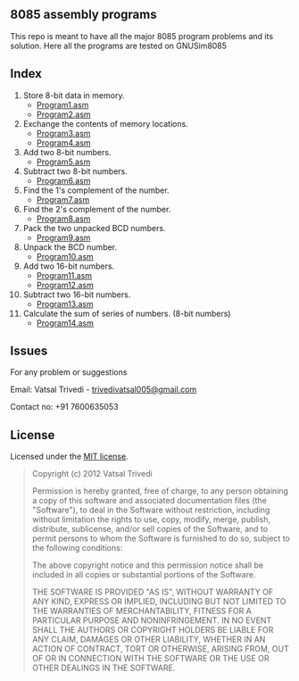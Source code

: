 8085 assembly programs
------------------------
This repo is meant to have all the major 8085 program problems and its solution.
Here all the programs are tested on GNUSim8085 


Index
-----------
1. Store 8-bit data in memory.
	- [Program1.asm](https://github.com/vattytrivedi/8085-programs/blob/master/Programs/Program1.asm)
	- [Program2.asm](https://github.com/vattytrivedi/8085-programs/blob/master/Programs/Program2.asm)
2. Exchange the contents of memory locations.
	- [Program3.asm](https://github.com/vattytrivedi/8085-programs/blob/master/Programs/Program3.asm)
	- [Program4.asm](https://github.com/vattytrivedi/8085-programs/blob/master/Programs/Program4.asm)
3. Add two 8-bit numbers.	
	- [Program5.asm](https://github.com/vattytrivedi/8085-programs/blob/master/Programs/Program5.asm)
4. Subtract two 8-bit numbers.
	- [Program6.asm](https://github.com/vattytrivedi/8085-programs/blob/master/Programs/Program6.asm)
5. Find the 1's complement of the number.
	- [Program7.asm](https://github.com/vattytrivedi/8085-programs/blob/master/Programs/Program7.asm)
6. Find the 2's complement of the number.
	- [Program8.asm](https://github.com/vattytrivedi/8085-programs/blob/master/Programs/Program8.asm)
7. Pack the two unpacked BCD numbers.
	- [Program9.asm](https://github.com/vattytrivedi/8085-programs/blob/master/Programs/Program9.asm)
8. Unpack the BCD number.
	- [Program10.asm](https://github.com/vattytrivedi/8085-programs/blob/master/Programs/Program10.asm)
9. Add two 16-bit numbers.
	- [Program11.asm](https://github.com/vattytrivedi/8085-programs/blob/master/Programs/Program11.asm)
	- [Program12.asm](https://github.com/vattytrivedi/8085-programs/blob/master/Programs/Program12.asm)
10. Subtract two 16-bit numbers.
	- [Program13.asm](https://github.com/vattytrivedi/8085-programs/blob/master/Programs/Program13.asm)
11. Calculate the sum of series of numbers. (8-bit numbers)
	- [Program14.asm](https://github.com/vattytrivedi/8085-programs/blob/master/Programs/Program14.asm)

Issues
-------------
For any problem or suggestions

Email: Vatsal Trivedi - trivedivatsal005@gmail.com

Contact no: +91 7600635053


License
----------------

Licensed under the [MIT license](http://www.opensource.org/licenses/mit-license.php).

> Copyright (c) 2012 Vatsal Trivedi
> 
> Permission is hereby granted, free of charge, to any person obtaining a copy of this software and associated documentation files (the "Software"), to deal in the Software without restriction, including without limitation the rights to use, copy, modify, merge, publish, distribute, sublicense, and/or sell copies of the Software, and to permit persons to whom the Software is furnished to do so, subject to the following conditions:
> 
> The above copyright notice and this permission notice shall be included in all copies or substantial portions of the Software.
> 
> THE SOFTWARE IS PROVIDED "AS IS", WITHOUT WARRANTY OF ANY KIND, EXPRESS OR IMPLIED, INCLUDING BUT NOT LIMITED TO THE WARRANTIES OF MERCHANTABILITY, FITNESS FOR A PARTICULAR PURPOSE AND NONINFRINGEMENT. IN NO EVENT SHALL THE AUTHORS OR COPYRIGHT HOLDERS BE LIABLE FOR ANY CLAIM, DAMAGES OR OTHER LIABILITY, WHETHER IN AN ACTION OF CONTRACT, TORT OR OTHERWISE, ARISING FROM, OUT OF OR IN CONNECTION WITH THE SOFTWARE OR THE USE OR OTHER DEALINGS IN THE SOFTWARE.

